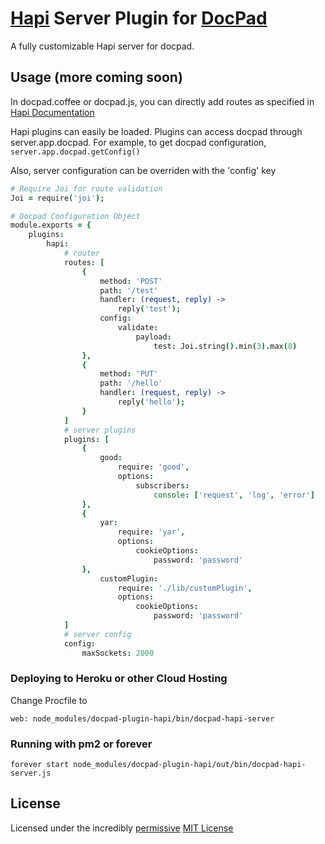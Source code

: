# [Hapi](http://spumko.github.io/) Server Plugin for [DocPad](http://docpad.org)

A fully customizable Hapi server for docpad.

## Usage (more coming soon)

In docpad.coffee or docpad.js, you can directly add routes as specified in [Hapi Documentation](https://github.com/spumko/hapi/blob/master/docs/Reference.md)

Hapi plugins can easily be loaded. Plugins can access docpad through server.app.docpad. For example, to get docpad configuration, ```server.app.docpad.getConfig()```

Also, server configuration can be overriden with the 'config' key

```coffee
# Require Joi for route validation
Joi = require('joi');

# Docpad Configuration Object
module.exports = {
    plugins:
        hapi:
            # router
            routes: [
                {
                    method: 'POST'
                    path: '/test'
                    handler: (request, reply) ->
                        reply('test');
                    config:
                        validate:
                            payload:
                                test: Joi.string().min(3).max(8)
                },
                {
                    method: 'PUT'
                    path: '/hello'
                    handler: (request, reply) ->
                        reply('hello');
                }
            ]
            # server plugins
            plugins: [
                {
                    good:
                        require: 'good',
                        options:
                            subscribers:
                                console: ['request', 'log', 'error']
                },
                {
                    yar:
                        require: 'yar',
                        options:
                            cookieOptions:
                                password: 'password'
                },
                    customPlugin:
                        require: './lib/customPlugin',
                        options:
                            cookieOptions:
                                password: 'password'
            ]
            # server config
            config:
                maxSockets: 2000
```

### Deploying to Heroku or other Cloud Hosting

Change Procfile to

```
web: node_modules/docpad-plugin-hapi/bin/docpad-hapi-server
```

### Running with pm2 or forever
```
forever start node_modules/docpad-plugin-hapi/out/bin/docpad-hapi-server.js
```

## License
Licensed under the incredibly [permissive](http://en.wikipedia.org/wiki/Permissive_free_software_licence) [MIT License](http://creativecommons.org/licenses/MIT/)
